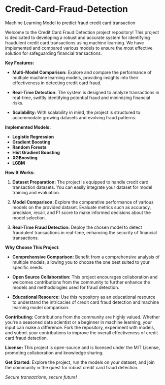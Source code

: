# Credit-Card-Fraud-Detection
Machine Learning Model to predict fraud credit card transaction

Welcome to the Credit Card Fraud Detection project repository! This project is dedicated to developing a robust and accurate system for identifying fraudulent credit card transactions using machine learning. We have implemented and compared various models to ensure the most effective solution for safeguarding financial transactions.

**Key Features:**
- **Multi-Model Comparison:** Explore and compare the performance of multiple machine learning models, providing insights into their effectiveness in detecting credit card fraud.

- **Real-Time Detection:** The system is designed to analyze transactions in real-time, swiftly identifying potential fraud and minimizing financial risks.

- **Scalability:** With scalability in mind, the project is structured to accommodate growing datasets and evolving fraud patterns.

**Implemented Models:**
- **Logistic Regression**
- **Gradient Boosting**
- **Random Forests**
- **Hist Gradient Boosting**
- **XGBoosting**
- **LGBM**

**How It Works:**
1. **Dataset Preparation:** The project is equipped to handle credit card transaction datasets. You can easily integrate your dataset for model training and evaluation.

2. **Model Comparison:** Explore the comparative performance of various models on the provided dataset. Evaluate metrics such as accuracy, precision, recall, and F1 score to make informed decisions about the model selection.

3. **Real-Time Fraud Detection:** Deploy the chosen model to detect fraudulent transactions in real-time, enhancing the security of financial transactions.

**Why Choose This Project:**
- **Comprehensive Comparison:** Benefit from a comprehensive analysis of multiple models, allowing you to choose the one best suited to your specific needs.

- **Open Source Collaboration:** This project encourages collaboration and welcomes contributions from the community to further enhance the models and methodologies used for fraud detection.

- **Educational Resource:** Use this repository as an educational resource to understand the intricacies of credit card fraud detection and machine learning model comparison.

**Contributing:**
Contributions from the community are highly valued. Whether you're a seasoned data scientist or a beginner in machine learning, your input can make a difference. Fork the repository, experiment with models, and submit your contributions to improve the overall effectiveness of credit card fraud detection.

**License:**
This project is open-source and is licensed under the MIT License, promoting collaboration and knowledge sharing.

**Get Started:**
Explore the project, run the models on your dataset, and join the community in the quest for robust credit card fraud detection.

*Secure transactions, secure future!*
